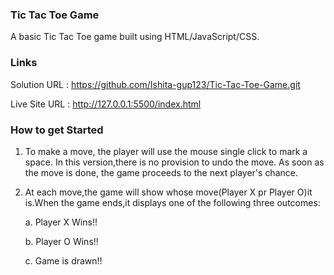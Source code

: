 ### Tic Tac Toe Game

A basic Tic Tac Toe game built using HTML/JavaScript/CSS.


### Links
Solution URL  : https://github.com/Ishita-gup123/Tic-Tac-Toe-Game.git

Live Site URL : http://127.0.0.1:5500/index.html


### How to get Started
1. To make a move, the player will use the mouse single click to mark a space. In this version,there is no provision to undo the move. As soon as the move is done, the game proceeds to the next player's chance.
2. At each move,the game will show whose move(Player  X pr Player O)it is.When the game ends,it displays one of the following three outcomes:

    a. Player X Wins!!
    
    b. Player O Wins!!
    
    c. Game is drawn!!
